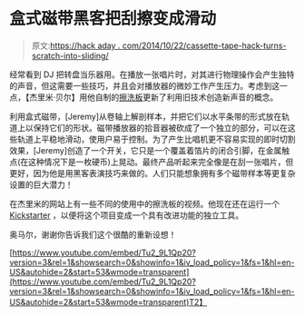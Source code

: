 # 盒式磁带黑客把刮擦变成滑动

> 原文:[https://hack aday . com/2014/10/22/cassette-tape-hack-turns-scratch-into-sliding/](https://hackaday.com/2014/10/22/cassette-tape-hack-turns-scratching-into-sliding/)

经常看到 DJ 把转盘当乐器用。在播放一张唱片时，对其进行物理操作会产生独特的声音，但这需要一些技巧，并且会对播放器的微妙工作产生压力。考虑到这一点，【杰里米·贝尔】用他自制的[擦洗板](http://jeremyseanbell.com/scrubboard/)更新了利用旧技术创造新声音的概念。

利用盒式磁带，[Jeremy]从卷轴上解剖样本，并把它们以水平条带的形式放在轨道上以保持它们的形状。磁带播放器的拾音器被砍成了一个独立的部分，可以在这些轨道上平稳地滑动，使用户易于控制。为了产生比唱机更不容易实现的即时切割效果，[Jeremy]创造了一个开关，它只是一个覆盖着箔片的闭合引脚，在金属触点(在这种情况下是一枚硬币)上晃动。最终产品听起来完全像是在刮一张唱片，但更好，因为他是用黑客表演技巧来做的。人们只能想象拥有多个磁带样本等更复杂设置的巨大潜力！

在杰里米的网站上有一些不同的使用中的擦洗板的视频。他现在还在运行一个 [Kickstarter](https://www.kickstarter.com/projects/jeremyseanbell/the-scrubboard) ，以便将这个项目变成一个具有改进功能的独立工具。

奥马尔，谢谢你告诉我们这个很酷的重新设想！

[https://www.youtube.com/embed/Tu2_9L1Qp20?version=3&rel=1&showsearch=0&showinfo=1&iv_load_policy=1&fs=1&hl=en-US&autohide=2&start=53&wmode=transparent](https://www.youtube.com/embed/Tu2_9L1Qp20?version=3&rel=1&showsearch=0&showinfo=1&iv_load_policy=1&fs=1&hl=en-US&autohide=2&start=53&wmode=transparent)T2】